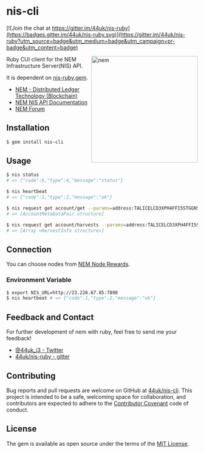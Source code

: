 # nis-cli

[![Join the chat at https://gitter.im/44uk/nis-ruby](https://badges.gitter.im/44uk/nis-ruby.svg)](https://gitter.im/44uk/nis-ruby?utm_source=badge&utm_medium=badge&utm_campaign=pr-badge&utm_content=badge)

<img src="https://cloud.githubusercontent.com/assets/370508/24320282/a332d238-1175-11e7-96dc-75bc30e562d2.png" width="280" height="280" alt="nem" align="right" />

Ruby CUI client for the NEM Infrastructure Server(NIS) API.

It is dependent on [nis-ruby.gem](https://github.com/44uk/nis-ruby).

* [NEM \- Distributed Ledger Technology \(Blockchain\)](https://www.nem.io/)
* [NEM NIS API Documentation](https://nemproject.github.io/)
* [NEM Forum](https://forum.nem.io/)

## Installation

```bash
$ gem install nis-cli
```

## Usage

```bash
$ nis status
# => {"code":6,"type":4,"message":"status"}

$ nis heartbeat
# => {"code":1,"type":2,"message":"ok"}

$ nis request get account/get --params=address:TALICELCD3XPH4FFI5STGGNSNSWPOTG5E4DS2TOS
# => [AccountMetaDataPair structure]

$ nis request get account/harvests --params=address:TALICELCD3XPH4FFI5STGGNSNSWPOTG5E4DS2TOS hash:81d52a7df4abba8bb1613bcc42b6b93cf3114524939035d88ae8e864cd2c34c8
# => [Array <HervestInfo structure>]
```

## Connection

You can choose nodes from [NEM Node Rewards](https://supernodes.nem.io/).

### Environment Variable

```bash
$ export NIS_URL=http://23.228.67.85:7890
$ nis heartbeat # => {"code":1,"type":2,"message":"ok"}
```

## Feedback and Contact

For further development of nem with ruby, feel free to send me your feedback!

* [@44uk_i3 - Twitter](https://twitter.com/44uk_i3)
* [44uk/nis-ruby - gitter](https://gitter.im/44uk/nis-ruby)

## Contributing

Bug reports and pull requests are welcome on GitHub at [44uk/nis-cli](https://github.com/44uk/nis-cli). This project is intended to be a safe, welcoming space for collaboration, and contributors are expected to adhere to the [Contributor Covenant](http://contributor-covenant.org) code of conduct.

## License

The gem is available as open source under the terms of the [MIT License](LICENSE).

